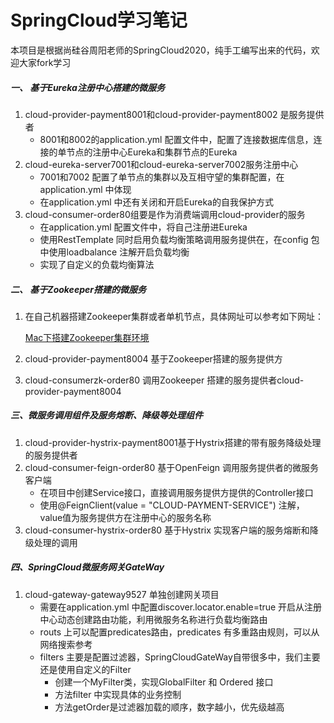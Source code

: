 # SpringCloud学习笔记
本项目是根据尚硅谷周阳老师的SpringCloud2020，纯手工编写出来的代码，欢迎大家fork学习

#####  一、 基于Eureka注册中心搭建的微服务

1. cloud-provider-payment8001和cloud-provider-payment8002 是服务提供者  
    - 8001和8002的application.yml 配置文件中，配置了连接数据库信息，连接的单节点的注册中心Eureka和集群节点的Eureka
2. cloud-eureka-server7001和cloud-eureka-server7002服务注册中心  
    - 7001和7002 配置了单节点的集群以及互相守望的集群配置，在application.yml 中体现
    - 在application.yml 中还有关闭和开启Eureka的自我保护方式
3. cloud-consumer-order80组要是作为消费端调用cloud-provider的服务
    - 在application.yml 配置文件中，将自己注册进Eureka
    - 使用RestTemplate 同时启用负载均衡策略调用服务提供在，在config 包中使用loadbalance 注解开启负载均衡
    - 实现了自定义的负载均衡算法

#####   二、 基于Zookeeper搭建的微服务

1. 在自己机器搭建Zookeeper集群或者单机节点，具体网址可以参考如下网址：

   [Mac下搭建Zookeeper集群环境](https://blog.csdn.net/u014535952/article/details/101232382/)

2. cloud-provider-payment8004 基于Zookeeper搭建的服务提供方

3. cloud-consumerzk-order80 调用Zookeeper 搭建的服务提供者cloud-provider-payment8004

#####   三、微服务调用组件及服务熔断、降级等处理组件

1. cloud-provider-hystrix-payment8001基于Hystrix搭建的带有服务降级处理的服务提供者
2. cloud-consumer-feign-order80 基于OpenFeign 调用服务提供者的微服务客户端
   - 在项目中创建Service接口，直接调用服务提供方提供的Controller接口
   - 使用@FeignClient(value = "CLOUD-PAYMENT-SERVICE") 注解，value值为服务提供方在注册中心的服务名称
3. cloud-consumer-hystrix-order80 基于Hystrix 实现客户端的服务熔断和降级处理的调用

#####  四、SpringCloud微服务网关GateWay

1. cloud-gateway-gateway9527 单独创建网关项目
   - 需要在application.yml 中配置discover.locator.enable=true 开启从注册中心动态创建路由功能，利用微服务名称进行负载均衡路由
   - routs 上可以配置predicates路由，predicates 有多重路由规则，可以从网络搜索参考
   - filters 主要是配置过滤器，SpringCloudGateWay自带很多中，我们主要还是使用自定义的Filter
     - 创建一个MyFilter类，实现GlobalFilter 和 Ordered 接口
     - 方法filter 中实现具体的业务控制
     - 方法getOrder是过滤器加载的顺序，数字越小，优先级越高